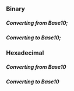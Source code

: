 ### Binary
##### Converting from Base10;
##### Converting to Base10;

### Hexadecimal
##### Converting from Base10
##### Converting to Base10